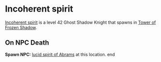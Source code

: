 # Incoherent spirit



[Incoherent spirit](/npc/111059) is a level 42 Ghost Shadow Knight that spawns in [Tower of Frozen Shadow](/zone/111).



## On NPC Death

**Spawn NPC:**  [lucid spirit of Abrams](/npc/111056) at this location.
end